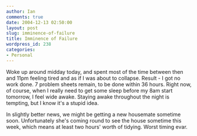 ```yaml
---
author: Ian
comments: true
date: 2004-12-13 02:50:00
layout: post
slug: imminence-of-failure
title: Imminence of Failure
wordpress_id: 238
categories:
- Personal
---
```


Woke up around midday today, and spent most of the time between then and 11pm feeling tired and as if I was about to collapse.  Result - I got no work done.  7 problem sheets remain, to be done within 36 hours.  Right now, of course, when I really need to get some sleep before my 8am start tomorrow, I feel wide awake.  Staying awake throughout the night is tempting, but I know it's a stupid idea.  

In slightly better news, we might be getting a new housemate sometime soon.  Unfortunately she's coming round to see the house sometime this week, which means at least two hours' worth of tidying.  Worst timing evar.
